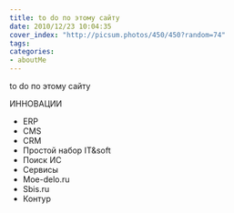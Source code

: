 ```yaml
---
title: to do по этому сайту
date: 2010/12/23 10:04:35
cover_index: "http://picsum.photos/450/450?random=74"
tags:
categories:
- aboutMe
---
```


to do по этому сайту


ИННОВАЦИИ
- ERP
- CMS
- CRM
- Простой набор IT&amp;soft
- Поиск ИС
- Сервисы
- Moe-delo.ru
- Sbis.ru
- Контур
